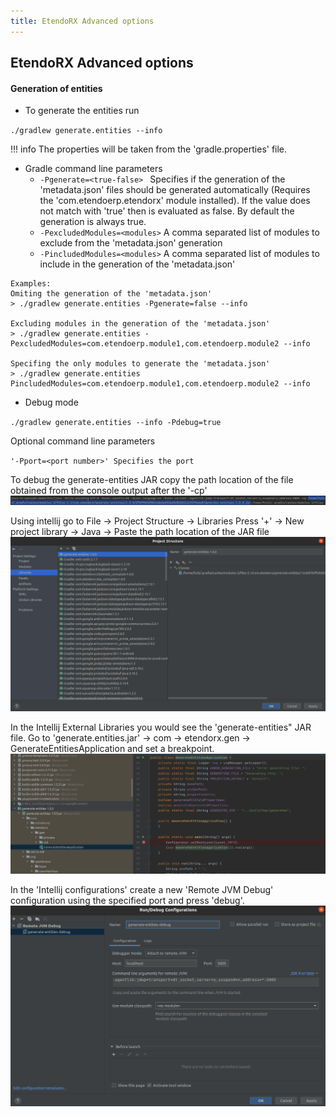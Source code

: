 ```yaml
---
title: EtendoRX Advanced options
---
```


## EtendoRX Advanced options

#### Generation of entities

- To generate the entities run

`./gradlew generate.entities --info`

!!! info
    The properties will be taken from the 'gradle.properties' file.

- Gradle command line parameters
  - `-Pgenerate=<true-false> ` Specifies if the generation of the 'metadata.json' files should be generated automatically (Requires the 'com.etendoerp.etendorx' module installed). If the value does not match with 'true' then is evaluated as false. By default the generation is always true.
  - `-PexcludedModules=<modules>` A comma separated list of modules to exclude from the 'metadata.json' generation
  - `-PincludedModules=<modules>` A comma separated list of modules to include in the generation of the 'metadata.json'

```
Examples:
Omiting the generation of the 'metadata.json'
> ./gradlew generate.entities -Pgenerate=false --info

Excluding modules in the generation of the 'metadata.json'
> ./gradlew generate.entities -PexcludedModules=com.etendoerp.module1,com.etendoerp.module2 --info

Specifing the only modules to generate the 'metadata.json'
> ./gradlew generate.entities PincludedModules=com.etendoerp.module1,com.etendoerp.module2 --info
```

- Debug mode

`./gradlew generate.entities --info -Pdebug=true`

Optional command line parameters

`'-Pport=<port number>' Specifies the port`

To debug the generate-entities JAR copy the path location of the file obtained
from the console output after the '-cp'
![rx1.png](/docs/assets/legacy/etendorx/etendorx-advanced-options/rx1.png)

Using intellij go to File -> Project Structure -> Libraries
Press '+' -> New project library -> Java -> Paste the path location of the JAR file
![rx2.png](/docs/assets/legacy/etendorx/etendorx-advanced-options/rx2.png)

In the Intellij External Libraries you would see the 'generate-entities" JAR file.
Go to 'generate.entities.jar' -> com -> etendorx.gen -> GenerateEntitiesApplication and set a breakpoint.
![rx3.png](/docs/assets/legacy/etendorx/etendorx-advanced-options/rx3.png)

In the 'Intellij configurations' create a new 'Remote JVM Debug' configuration
using the specified port and press 'debug'.
![rx4.png](/docs/assets/legacy/etendorx/etendorx-advanced-options/rx4.png)
